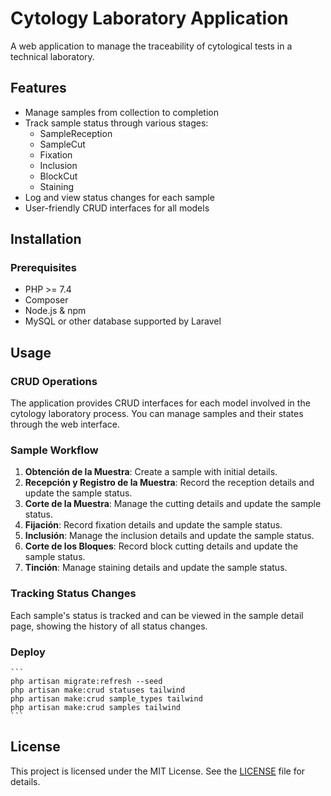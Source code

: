 # Cytology Laboratory Application

A web application to manage the traceability of cytological tests in a technical laboratory.

## Features

- Manage samples from collection to completion
- Track sample status through various stages:
    - SampleReception
    - SampleCut
    - Fixation
    - Inclusion
    - BlockCut
    - Staining
- Log and view status changes for each sample
- User-friendly CRUD interfaces for all models

## Installation

### Prerequisites

- PHP >= 7.4
- Composer
- Node.js & npm
- MySQL or other database supported by Laravel

## Usage

### CRUD Operations

The application provides CRUD interfaces for each model involved in the cytology laboratory process. You can manage samples and their states through the web interface.

### Sample Workflow

1. **Obtención de la Muestra**: Create a sample with initial details.
2. **Recepción y Registro de la Muestra**: Record the reception details and update the sample status.
3. **Corte de la Muestra**: Manage the cutting details and update the sample status.
4. **Fijación**: Record fixation details and update the sample status.
5. **Inclusión**: Manage the inclusion details and update the sample status.
6. **Corte de los Bloques**: Record block cutting details and update the sample status.
7. **Tinción**: Manage staining details and update the sample status.

### Tracking Status Changes

Each sample's status is tracked and can be viewed in the sample detail page, showing the history of all status changes.

### Deploy
    ```
    php artisan migrate:refresh --seed
    php artisan make:crud statuses tailwind
    php artisan make:crud sample_types tailwind
    php artisan make:crud samples tailwind
    ```

## License

This project is licensed under the MIT License. See the [LICENSE](LICENSE) file for details.
